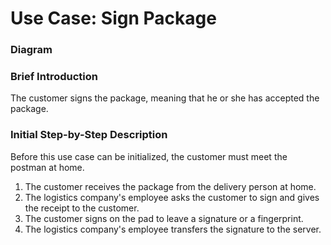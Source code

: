 # Use Case: Sign Package

### Diagram


### Brief Introduction
The customer signs the package, meaning that he or she has accepted the package.


### Initial Step-by-Step Description
Before this use case can be initialized, the customer must meet the postman at home.

1. The customer receives the package from the delivery person at home.
2. The logistics company's employee asks the customer to sign and gives the receipt to the customer.
3. The customer signs on the pad to leave a signature or a fingerprint.
4. The logistics company's employee transfers the signature to the server.
